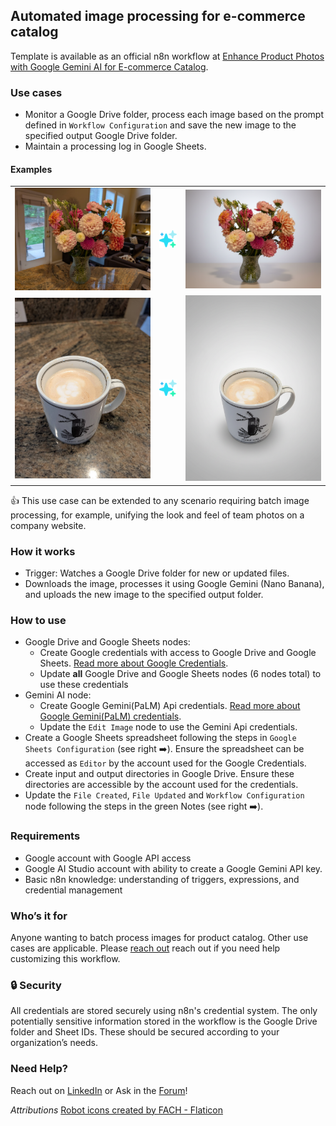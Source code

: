 ## Automated image processing for e-commerce catalog

Template is available as an official n8n workflow at [Enhance Product Photos with Google Gemini AI for E-commerce Catalog](https://n8n.io/workflows/9390-enhance-product-photos-with-google-gemini-ai-for-e-commerce-catalog/). 

### Use cases 
* Monitor a Google Drive folder, process each image based on the prompt defined in `Workflow Configuration` and save the new image to the specified output Google Drive folder.
* Maintain a processing log in Google Sheets.

#### Examples
<table style="border: 0; boder-collapse: collapse; padding: 0;" >
  <tbody>
    <tr>
      <td><img alt="Flower vase" src="assets/flowers.jpg" width=250px  /></td>
      <td><img alt="" src="assets/ai-technology.png" /></td>
      <td><img alt="Fixed Flower vase" src="assets/flowers_clean.png" width=250px  /></td>
    </tr>
    <tr>
      <td><img alt="Mug" src="assets/mug_2.jpg" width=250px  /></td>
      <td><img alt="" src="assets/ai-technology.png" /></td>
      <td><img alt="Fixed Mug" src="assets/mug_2_clean.png" width=250px  /></td>
    </tr>
  </tbody>
</table>

👍 This use case can be extended to any scenario requiring batch image processing, for example, unifying the look and feel of team photos on a company website.


### How it works
* Trigger: Watches a Google Drive folder for new or updated files.
* Downloads the image, processes it using Google Gemini (Nano Banana), and uploads the new image to the specified output folder.


### How to use
* Google Drive and Google Sheets nodes:
  * Create Google credentials with access to Google Drive and Google Sheets. [Read more about Google Credentials](https://docs.n8n.io/integrations/builtin/credentials/google/).
  * Update **all** Google Drive and Google Sheets nodes (6 nodes total) to use these credentials
* Gemini AI node:
  * Create Google Gemini(PaLM) Api credentials. [Read more about Google Gemini(PaLM) credentials](https://docs.n8n.io/integrations/builtin/credentials/googleai/).
  * Update the `Edit Image` node to use the Gemini Api credentials.
* Create a Google Sheets spreadsheet following the steps in `Google Sheets Configuration` (see right ➡️). Ensure the spreadsheet can be accessed as `Editor` by the account used for the Google Credentials.
* Create input and output directories in Google Drive. Ensure these directories are accessible by the account used for the credentials.
* Update the `File Created`, `File Updated` and `Workflow Configuration` node following the steps in the green Notes (see right ➡️).


### Requirements
* Google account with Google API access
* Google AI Studio account with ability to create a Google Gemini API key.
* Basic n8n knowledge: understanding of triggers, expressions, and credential management


### Who’s it for
Anyone wanting to batch process images for product catalog. 
Other use cases are applicable. Please [reach out](https://www.linkedin.com/in/ytkaczyk/) reach out if you need help customizing this workflow. 


### 🔒 Security
All credentials are stored securely using n8n's credential system.
The only potentially sensitive information stored in the workflow is the Google Drive folder and Sheet IDs. These should be secured according to your organization’s needs.


### Need Help?
Reach out on [LinkedIn](https://www.linkedin.com/in/ytkaczyk/) or Ask in the [Forum](https://community.n8n.io/)!



*Attributions*
[Robot icons created by FACH - Flaticon](https://www.flaticon.com/free-icons/robot)

